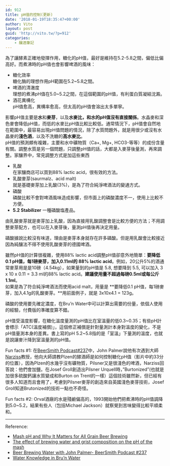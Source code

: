```yaml
---
id: 912
title: pH值的控制(更新)
date: '2018-01-19T18:35:47+00:00'
author: Vito
layout: post
guid: 'http://vito.tw/?p=912'
categories:
    - 釀酒筆記
---
```


為了讓酵素正確地發揮作用，糖化的pH值，最好是維持在5.2-5.8之間，偏低比偏高好。而煮沸時的pH值也會影響啤酒的風味：

- 糖化效率  
    糖化酶的理想作用pH範圍在5.2~5.8之間。
- 啤酒的清澈度  
    理想的煮沸pH值在5.0~5.2之間，在這個範圍的pH值，有利蛋白質凝結沈澱。
- 酒花異構化  
    pH值愈高，異構率愈高，但太高的pH值會溶出太多單寧。

影響pH值主要是**水**和**麥芽**，以及**水麥比，和水的pH值沒有直接關係**。水晶麥和深色麥會降低pH值，而低的水麥比pH值比較比較低。通常情況下，pH值會自然地在範圍中，最容易出現pH值問題的情況，除了水質問題外，就是用很少或沒有水晶麥的**淺色酒**，以及不洗糖的**高水麥比**。  
pH值的預測頗有複雜，主要和水中礦物質（Ca+, Mg+, HCO3-等等）的成份含量有關。調整水質是另一個問題，只調整pH值的話，大都是入麥芽後量測，再來調整。家釀界中，常見調整方式是加這些東西

- 乳酸  
    在家釀商店可以買到88% lactic acid，很有效的方法。
- 乳酸麥芽(saurmalz、acid malt)  
    就是基礎麥芽加上乳酸(3%)，是為了符合純淨啤酒法的變通方式。
- 磷酸  
    磷酸比較不會對啤酒風味造成影響，但市面上的磷酸濃度不一，使用上比較不方便。
- **5.2 Stabilizer** 一種磷酸塩產品。

由乳酸麥芽就是麥芽加上乳酸，因為直接用乳酸調整會是比較方便的方法；不用調整麥芽配方，也可以在入麥芽後，量測pH值後再決定用量。

磷酸據說比較沒有味道，理由是麥芽本身就存在許多磷酸。但是用乳酸會比較接近因為純釀法不得不使用乳酸麥芽的德國啤酒。

雖然pH值的計算很複雜，使用88% lactic acid調整pH值卻意外地簡單：**要降低0.1 pH值，每1磅麥芽，加入0.11ml的 88% lactic acid**。例如，20公升5%的酒通常麥芽用是是10磅（4.54kg），如果量到的pH值是 5.8, 想要降到 5.5, 可以加入 3 x 10 x 0.11 = 3.3 ml的88% lactic acid。**建議使用量不超過每磅0.5ml或每公斤1.1ml**。  
如果是為了符合純淨啤酒法而使用acid malt，用量是 **要降低0.1 pH值，每1磅麥芽，加入4.1g的乳酸麥芽。**用前面例子，就是 3x10x4.1 = 123g。

磷酸的使用要先確定濃度，在Bru’n Water中可以計算出需要的份量，依個人使用的經驗，付費版的準確度算不錯。

pH值受溫度影響，在糖化溫度量測的pH值比在室溫量的低0.3~0.35；有些pH計會標示「ATC(溫度補償)」，這個修正補償是針對量測計本身對溫度的變化，不是pH值量測本身的差異。書上寫的pH 5.2~5.8指的是「室溫」下量測的溫度，也就是說讓麥汁降到室溫量測的pH值。

Fun facts #1: 在[BeerSmith Podcast#237](https://www.youtube.com/watch?v=bKKPxXUg15Q)中，John Palmer說他有次遇到大師[Narziss](https://beerandbrewing.com/dictionary/c1gETepizC/)教授，他向大師請教Plzen的酵酒師是如何控制糖化pH值（影片中約33分的位置），因為Plzen的水幾乎沒有礦物質，Pilsner又是很淺色的啤酒，Narziss回答說：他們會加鹽。在Josef Groll創造出Pilsner Urquell時，”Burtonized”(也就是加很多硫酸鈣讓水質變成和Burton on Trent的一樣）這個技術雖然新，但已經有很多人知道而且會用了，考慮到Pilsner麥芽的創造來自英國淺色麥芽技術，Josef Groll知道Brutonized的技術一點也不奇怪。

Fun facts #2: Orval酒廠的水是殘鹼偏高的，1993開始他們把煮沸時的pH值調降到5.0~5.2，結果有些人（包括Michael Jackson）就察覺到苦味變得比較平順柔和。

- - - - - -

Reference:

- [Mash pH and Why It Matters for All Grain Beer Brewing](http://beersmith.com/blog/2015/05/07/mash-ph-and-why-it-matters-for-all-grain-beer-brewing/)
- [The effect of brewing water and grist composition on the pH of the mash](http://braukaiser.com/documents/effect_of_water_and_grist_on_mash_pH.pdf)
- [Beer Brewing Water with John Palmer- BeerSmith Podcast #237](https://beersmith.com/blog/2021/06/19/beer-brewing-water-with-john-palmer-beersmith-podcast-237/)
- [Water Knowledge in Bru’n Water](https://www.brunwater.com/water-knowledge)